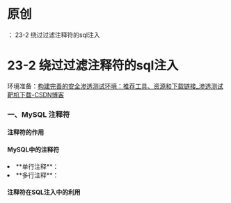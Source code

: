 # 原创
：  23-2 绕过过滤注释符的sql注入

# 23-2 绕过过滤注释符的sql注入

环境准备：[构建完善的安全渗透测试环境：推荐工具、资源和下载链接_渗透测试靶机下载-CSDN博客](https://blog.csdn.net/weixin_43263566/article/details/129031187)

### 一、MySQL 注释符 

#### 注释符的作用

#### MySQL中的注释符

<li> **单行注释**：
</li>
<li> **多行注释**：
</li>

#### 注释符在SQL注入中的利用
